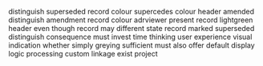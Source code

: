 distinguish superseded record colour supercedes colour header amended distinguish amendment record colour adrviewer present record lightgreen header even though record may different state record marked superseded distinguish consequence must invest time thinking user experience visual indication whether simply greying sufficient must also offer default display logic processing custom linkage exist project